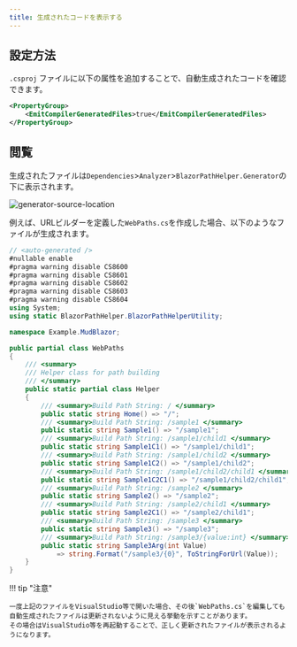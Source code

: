 ```yaml
---
title: 生成されたコードを表示する
---
```


## 設定方法
`.csproj` ファイルに以下の属性を追加することで、自動生成されたコードを確認できます。

```xml title="project.csproj"
<PropertyGroup>
	<EmitCompilerGeneratedFiles>true</EmitCompilerGeneratedFiles>
</PropertyGroup>
```

## 閲覧
生成されたファイルは`Dependencies`>`Analyzer`>`BlazorPathHelper.Generator`の下に表示されます。

![generator-source-location](../image/generator-code-view.png)

例えば、URLビルダーを定義した`WebPaths.cs`を作成した場合、以下のようなファイルが生成されます。

```csharp title="Auto Generated Code"
// <auto-generated />
#nullable enable
#pragma warning disable CS8600
#pragma warning disable CS8601
#pragma warning disable CS8602
#pragma warning disable CS8603
#pragma warning disable CS8604
using System;
using static BlazorPathHelper.BlazorPathHelperUtility;

namespace Example.MudBlazor;

public partial class WebPaths
{
    /// <summary>
    /// Helper class for path building
    /// </summary>
    public static partial class Helper
    {
        /// <summary>Build Path String: / </summary>
        public static string Home() => "/";
        /// <summary>Build Path String: /sample1 </summary>
        public static string Sample1() => "/sample1";
        /// <summary>Build Path String: /sample1/child1 </summary>
        public static string Sample1C1() => "/sample1/child1";
        /// <summary>Build Path String: /sample1/child2 </summary>
        public static string Sample1C2() => "/sample1/child2";
        /// <summary>Build Path String: /sample1/child2/child1 </summary>
        public static string Sample1C2C1() => "/sample1/child2/child1";
        /// <summary>Build Path String: /sample2 </summary>
        public static string Sample2() => "/sample2";
        /// <summary>Build Path String: /sample2/child1 </summary>
        public static string Sample2C1() => "/sample2/child1";
        /// <summary>Build Path String: /sample3 </summary>
        public static string Sample3() => "/sample3";
        /// <summary>Build Path String: /sample3/{value:int} </summary>
        public static string Sample3Arg(int Value)
            => string.Format("/sample3/{0}", ToStringForUrl(Value));
    }
}
```

!!! tip "注意"

    一度上記のファイルをVisualStudio等で開いた場合、その後`WebPaths.cs`を編集しても自動生成されたファイルは更新されないように見える挙動を示すことがあります。
    その場合はVisualStudio等を再起動することで、正しく更新されたファイルが表示されるようになります。

